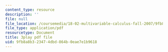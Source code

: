 ```yaml
---
content_type: resource
description: ''
file: null
file_location: /coursemedia/18-02-multivariable-calculus-fall-2007/9fb8a8b323474dbd864b0eae7e1b9618_2XraaWefBd8.pdf
file_type: application/pdf
resourcetype: Document
title: 3play pdf file
uid: 9fb8a8b3-2347-4dbd-864b-0eae7e1b9618
---
```

